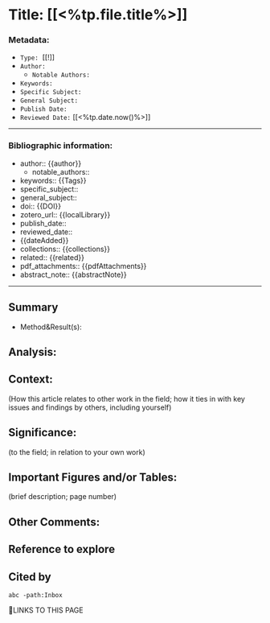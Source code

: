 


# **Title: [[<%tp.file.title%>]]**

### Metadata:
-   `Type:`  [[!]]
-   `Author:`
    -   `Notable Authors:`
-   `Keywords:`
-   `Specific Subject:`
-   `General Subject:`
-   `Publish Date:`
-   `Reviewed Date:` [[<%tp.date.now()%>]]
---
  

### Bibliographic information:
-   author:: {{author}}
    -   notable_authors::
-   keywords:: {{Tags}}
-   specific_subject::
-   general_subject::
-   doi:: {{DOI}}
-   zotero_url:: {{localLibrary}}
-   publish_date::
-   reviewed_date::
-   {{dateAdded}}
-   collections:: {{collections}}
-   related:: {{related}}
-   pdf_attachments:: {{pdfAttachments}}
-   abstract_note:: {{abstractNote}}
---
## Summary
  - Method&Result(s):

## Analysis:

## Context:

(How this article relates to other work in the field; how it ties in with key issues and findings by others, including yourself)

## Significance:

(to the field; in relation to your own work)

## Important Figures and/or Tables:

(brief description; page number)

## Other Comments:



## Reference to explore


## Cited by
```query
abc -path:Inbox
```









🔗LINKS TO THIS PAGE